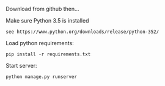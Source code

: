 Download from github then...

Make sure Python 3.5 is installed

```see https://www.python.org/downloads/release/python-352/```

Load python requirements:

```pip install -r requirements.txt```

Start server:

```python manage.py runserver```
